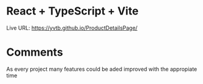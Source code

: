 # React + TypeScript + Vite

Live URL: https://yvtb.github.io/ProductDetailsPage/

# Comments

As every project many features could be aded improved with the appropiate time
